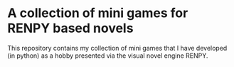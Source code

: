 # A collection of mini games for RENPY based novels

This repository contains my collection of mini games that I have developed (in python) as a hobby presented via the visual novel engine RENPY.
